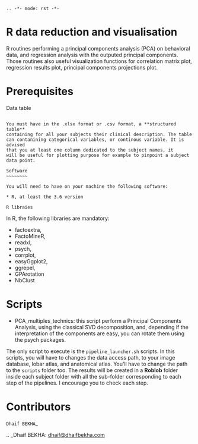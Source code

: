 	.. -*- mode: rst -*-
  
R data reduction and visualisation
==================================

R routines performing a principal components
analysis (PCA) on behavioral data, and regression
analysis with the outputed principal components.
Those routines also useful visualization functions
for correlation matrix plot, regression results plot,
principal components projections plot.

Prerequisites
=============

Data table
~~~~~~~~~~

You must have in the .xlsx format or .csv format, a **structured table**
containing for all your subjects their clinical description. The table 
can contanining categorical variables, or continous variable. It is advised
that you at least one column dedicated to the subject names, it 
will be useful for plotting purpose for example to pinpoint a subject
data point.

Software
~~~~~~~~

You will need to have on your machine the following software:

* R, at least the 3.6 version

R libraies
~~~~~~~~~~

In R, the following libraries are mandatory:

* factoextra, 
* FactoMineR,
* readxl,
* psych,
* corrplot,
* easyGgplot2,
* ggrepel,
* GPArotation
* NbClust


Scripts
=======

* PCA_multiples_technics: this script perform a Principal Components Analysis,
  using the classical SVD decomposition, and, depending if the interpretation
  of the components are easy, you can rotate them using the psych packages.



The only script to execute is the `pipeline_launcher.sh` scripts. 
In this scripts, you will have to changes the data access path, 
to your image database, lobar atlas, and anatomical atlas. You'll
have to change the path to the `scripts` folder too.
The results will be created in a **Roblob** folder inside each
subject folder with all the sub-folder corresponding to each
step of the pipelines. I encourage you to check each step.

Contributors
============

`Dhaif BEKHA`_

.. _Dhaif BEKHA: dhaif@dhaifbekha.com
